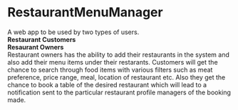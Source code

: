 # RestaurantMenuManager
A web app to be used by two types of users.  
          **Restaurant Customers**   
          **Resaurant Owners**   
Restaurant owners has the ability to add their restaurants in the system and also add their menu items under their restarants. 
Customers will get the chance to search through food items with various filters such as meat preference, price range, meal, location of restaurant etc.
Also they get the chance to book a table of the desired restaurant which will lead to a notification sent to the particular restaurant profile managers of the booking made.
